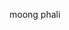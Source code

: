 moong phali

<!---
adnan-earthsense/adnan-earthsense is a ✨ special ✨ repository because its `README.md` (this file) appears on your GitHub profile.
You can click the Preview link to take a look at your changes.
--->
